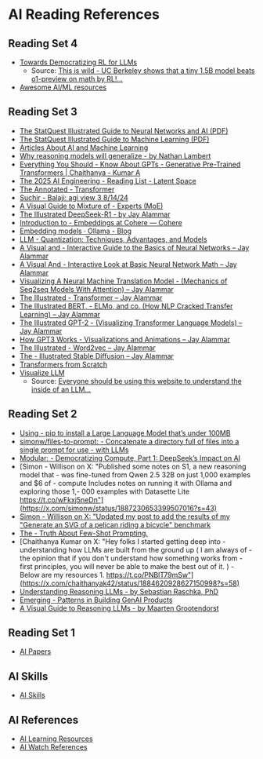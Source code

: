 # AI Reading References

## Reading Set 4
- [Towards Democratizing RL for LLMs](https://pretty-radio-b75.notion.site/DeepScaleR-Surpassing-O1-Preview-with-a-1-5B-Model-by-Scaling-RL-19681902c1468005bed8ca303013a4e2)
  - Source: [This is wild - UC Berkeley shows that a tiny 1.5B model beats o1-preview on math by RL!...](https://x.com/Yuchenj_UW/status/1889387582066401461)
- [Awesome AI/ML resources](https://github.com/armankhondker/awesome-ai-ml-resources)

## Reading Set 3
- [The StatQuest Illustrated Guide to Neural Networks and AI (PDF)](https://statquest.gumroad.com/l/kihdi)
- [The StatQuest Illustrated Guide to Machine Learning (PDF)](https://statquest.gumroad.com/l/wvtmc)
- [Articles About AI and Machine Learning](https://thelmbook.com/articles/#!./DeepSeek-R1.md)
- [Why reasoning models will generalize - by Nathan Lambert](https://www.interconnects.ai/p/why-reasoning-models-will-generalize)
- [Everything You Should - Know About GPTs - Generative Pre-Trained Transformers | Chaithanya - Kumar A](https://chaithanyak.com/machine/learning/2024/03/21/everything-you-need-to-know-about-gpts.html)
- [The 2025 AI Engineering - Reading List - Latent Space](https://www.latent.space/p/2025-papers)
- [The Annotated - Transformer](https://nlp.seas.harvard.edu/annotated-transformer/)
- [Suchir - Balaji: agi view 3 8/14/24](https://docs.google.com/document/d/1ItRqrpgQHJ05rQx0zc26t1_NgpUcw3znwTWpXxqH8uI/mobilebasic)
- [A Visual Guide to Mixture of - Experts (MoE)](https://newsletter.maartengrootendorst.com/p/a-visual-guide-to-mixture-of-experts)
- [The Illustrated DeepSeek-R1 - by Jay Alammar](https://newsletter.languagemodels.co/p/the-illustrated-deepseek-r1)
- [Introduction to - Embeddings at Cohere — Cohere](https://docs.cohere.com/v2/docs/embeddings)
- [Embedding models · Ollama - Blog](https://ollama.com/blog/embedding-models)
- [LLM - Quantization: Techniques, Advantages, and Models](https://www.tensorops.ai/post/what-are-quantized-llms)
- [A Visual and - Interactive Guide to the Basics of Neural Networks – Jay Alammar](https://jalammar.github.io/visual-interactive-guide-basics-neural-networks/)
- [A Visual And - Interactive Look at Basic Neural Network Math – Jay Alammar](https://jalammar.github.io/feedforward-neural-networks-visual-interactive/)
- [Visualizing A Neural Machine Translation Model - (Mechanics of Seq2seq Models With Attention) – Jay Alammar](https://jalammar.github.io/visualizing-neural-machine-translation-mechanics-of-seq2seq-models-with-attention/)
- [The Illustrated - Transformer – Jay Alammar](https://jalammar.github.io/illustrated-transformer/)
- [The Illustrated BERT, - ELMo, and co. (How NLP Cracked Transfer Learning) – Jay Alammar](https://jalammar.github.io/illustrated-bert/)
- [The Illustrated GPT-2 - (Visualizing Transformer Language Models) – Jay Alammar](https://jalammar.github.io/illustrated-gpt2/)
- [How GPT3 Works - Visualizations and Animations – Jay Alammar](https://jalammar.github.io/how-gpt3-works-visualizations-animations/)
- [The Illustrated - Word2vec – Jay Alammar](https://jalammar.github.io/illustrated-word2vec/)
- [The - Illustrated Stable Diffusion – Jay Alammar](https://jalammar.github.io/illustrated-stable-diffusion/)
- [Transformers from Scratch](https://www.brandonrohrer.com/transformers)
- [Visualize LLM](https://t.co/DPH5wBte2D)
  - Source: [Everyone should be using this website to understand the inside of an LLM...](https://x.com/deedydas/status/1889511316903411894?s=43)

## Reading Set 2
- [Using - pip to install a Large Language Model that’s under 100MB](https://simonwillison.net/2025/Feb/7/pip-install-llm-smollm2/)
- [simonw/files-to-prompt: - Concatenate a directory full of files into a single prompt for use - with LLMs](https://github.com/simonw/files-to-prompt)
- [Modular: - Democratizing Compute, Part 1: DeepSeek’s Impact on AI](https://www.modular.com/blog/democratizing-compute-part-1-deepseeks-impact-on-ai)
- [Simon - Willison on X: "Published some notes on S1, a new reasoning model that - was fine-tuned from Qwen 2.5 32B on just 1,000 examples and $6 of - compute Includes notes on running it with Ollama and exploring those 1,- 000 examples with Datasette Lite https://t.co/wFkxj5neDn"](https://x.com/simonw/status/1887230653399507016?s=43)
- [Simon - Willison on X: "Updated my post to add the results of my "Generate an SVG of a pelican riding a bicycle" benchmark](https://x.com/simonw/status/1887198978334482514?s=43)
- [The - Truth About Few-Shot Prompting.](https://www.lycee.ai/blog/the-truth-about-few-shot-prompting)
- [Chaithanya Kumar on X: "Hey folks I started getting deep into - understanding how LLMs are built from the ground up ( I am always of - the opinion that if you don't understand how something works from - first principles, you will never be able to make the best out of it. ) - Below are my resources 1. https://t.co/PNBlT79mSw"](https://x.com/chaithanyak42/status/1884620928627150998?s=58)
- [Understanding Reasoning LLMs - by Sebastian Raschka, PhD](https://magazine.sebastianraschka.com/p/understanding-reasoning-llms)
- [Emerging - Patterns in Building GenAI Products](https://martinfowler.com/articles/gen-ai-patterns/#rag)
- [A Visual Guide to Reasoning LLMs - by Maarten Grootendorst](https://newsletter.maartengrootendorst.com/p/a-visual-guide-to-reasoning-llms)

## Reading Set 1
- [AI Papers](https://www.dropbox.com/scl/fo/2iah7adye9yx70u1keubq/AJ6c0z7Q5y4ZYVZOKmstO6o?rlkey=nq9w9fjx8wb71qi09gf03g45a&e=1&st=s437yxm3&dl=0)

## AI Skills
- [AI Skills](https://github.com/indrayam/ai-nerd-notes)

## AI References
- [AI Learning Resources](https://github.com/indrayam/ai-nerd-notes/blob/main/AI-Learning-Resources.md)
- [AI Watch References](https://github.com/indrayam/ai-nerd-notes/blob/main/AI-Watch-References.md)

